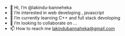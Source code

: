 - 👋 Hi, I’m @lakindu-banneheka
- 👀 I’m interested in web developing , javascript
- 🌱 I’m currently learning C++ and full stack devoloping
- 💞️ I’m looking to collaborate on ...
- 📫 How to reach me lakindubannaheka@gmail.com

<!---
lakindu-banneheka/lakindu-banneheka is a ✨ special ✨ repository because its `README.md` (this file) appears on your GitHub profile.
You can click the Preview link to take a look at your changes.
--->
